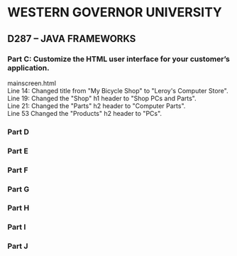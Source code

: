 # WESTERN GOVERNOR UNIVERSITY 
## D287 – JAVA FRAMEWORKS

### Part C: Customize the HTML user interface for your customer’s application.
mainscreen.html<br />
Line 14: Changed title from "My Bicycle Shop" to "Leroy's Computer Store".<br />
Line 19: Changed the "Shop" h1 header to "Shop PCs and Parts". <br />
Line 21: Changed the "Parts" h2 header to "Computer Parts".<br />
Line 53 Changed the "Products" h2 header to "PCs".
### Part D

### Part E

### Part F

### Part G

### Part H

### Part I

### Part J
